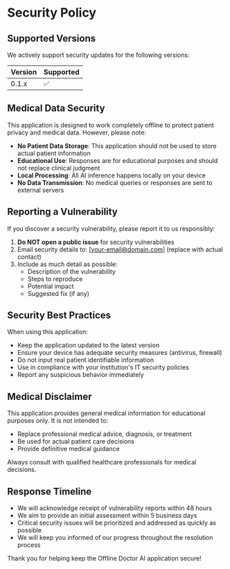 # Security Policy

## Supported Versions

We actively support security updates for the following versions:

| Version | Supported          |
| ------- | ------------------ |
| 0.1.x   | :white_check_mark: |

## Medical Data Security

This application is designed to work completely offline to protect patient privacy and medical data. However, please note:

- **No Patient Data Storage**: This application should not be used to store actual patient information
- **Educational Use**: Responses are for educational purposes and should not replace clinical judgment
- **Local Processing**: All AI inference happens locally on your device
- **No Data Transmission**: No medical queries or responses are sent to external servers

## Reporting a Vulnerability

If you discover a security vulnerability, please report it to us responsibly:

1. **Do NOT open a public issue** for security vulnerabilities
2. Email security details to: [your-email@domain.com] (replace with actual contact)
3. Include as much detail as possible:
   - Description of the vulnerability
   - Steps to reproduce
   - Potential impact
   - Suggested fix (if any)

## Security Best Practices

When using this application:

- Keep the application updated to the latest version
- Ensure your device has adequate security measures (antivirus, firewall)
- Do not input real patient identifiable information
- Use in compliance with your institution's IT security policies
- Report any suspicious behavior immediately

## Medical Disclaimer

This application provides general medical information for educational purposes only. It is not intended to:
- Replace professional medical advice, diagnosis, or treatment
- Be used for actual patient care decisions
- Provide definitive medical guidance

Always consult with qualified healthcare professionals for medical decisions.

## Response Timeline

- We will acknowledge receipt of vulnerability reports within 48 hours
- We aim to provide an initial assessment within 5 business days
- Critical security issues will be prioritized and addressed as quickly as possible
- We will keep you informed of our progress throughout the resolution process

Thank you for helping keep the Offline Doctor AI application secure!
